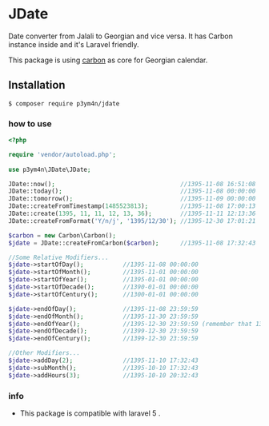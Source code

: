 # JDate

Date converter from Jalali to Georgian and vice versa. It has Carbon instance inside and it's Laravel friendly.

This package is using [carbon](https://github.com/briannesbitt/carbon) as core for Georgian calendar.

## Installation

```
$ composer require p3ym4n/jdate
```

### how to use
 
```php
<?php

require 'vendor/autoload.php';
 
use p3ym4n\JDate\JDate;

JDate::now();                                   //1395-11-08 16:51:08
JDate::today();                                 //1395-11-08 00:00:00
JDate::tomorrow();                              //1395-11-09 00:00:00
JDate::createFromTimestamp(1485523813);         //1395-11-08 17:00:13
JDate::create(1395, 11, 11, 12, 13, 36);        //1395-11-11 12:13:36
JDate::createFromFormat('Y/n/j', '1395/12/30'); //1395-12-30 17:01:21

$carbon = new Carbon\Carbon();
$jdate = JDate::createFromCarbon($carbon);      //1395-11-08 17:32:43

//Some Relative Modifiers...
$jdate->startOfDay();           //1395-11-08 00:00:00
$jdate->startOfMonth();         //1395-11-01 00:00:00
$jdate->startOfYear();          //1395-01-01 00:00:00
$jdate->startOfDecade();        //1390-01-01 00:00:00
$jdate->startOfCentury();       //1300-01-01 00:00:00

$jdate->endOfDay();             //1395-11-08 23:59:59
$jdate->endOfMonth();           //1395-11-30 23:59:59
$jdate->endOfYear();            //1395-12-30 23:59:59 (remember that 1395 is a leap year)
$jdate->endOfDecade();          //1399-12-30 23:59:59
$jdate->endOfCentury();         //1399-12-30 23:59:59

//Other Modifiers...
$jdate->addDay(2);              //1395-11-10 17:32:43
$jdate->subMonth();             //1395-10-10 17:32:43
$jdate->addHours(3);            //1395-10-10 20:32:43
 ```

### info

- This package is compatible with laravel 5 .
 
